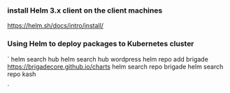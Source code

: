 ### install Helm 3.x client on the client machines
https://helm.sh/docs/intro/install/

### Using Helm to deploy packages to Kubernetes cluster
`
helm search hub
helm search hub wordpress
helm repo add brigade https://brigadecore.github.io/charts
helm search repo brigade
helm search repo kash

`
